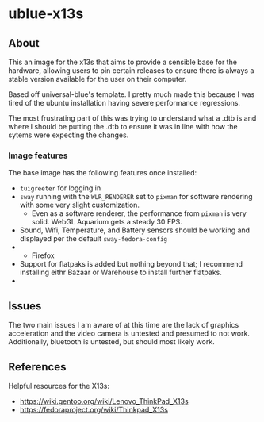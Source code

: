 # ublue-x13s

## About

This an image for the x13s that aims to provide a sensible base for the hardware, allowing users to pin certain releases to ensure there is always a stable version available for the user on their computer.

Based off universal-blue's template. I pretty much made this because I was tired of the ubuntu installation having severe performance regressions.

The most frustrating part of this was trying to understand what a .dtb is and where I should be putting the .dtb to ensure it was in line with how the sytems were expecting the changes.

### Image features

The base image has the following features once installed:

- `tuigreeter` for logging in
- `sway` running with the `WLR_RENDERER` set to `pixman` for software rendering with some very slight customization.
  - Even as a software renderer, the performance from `pixman` is very solid. WebGL Aquarium gets a steady 30 FPS.  
- Sound, Wifi, Temperature, and Battery sensors should be working and displayed per the default `sway-fedora-config`
- - Firefox
- Support for flatpaks is added but nothing beyond that; I recommend installing eithr Bazaar or Warehouse to install further flatpaks.
- 
## Issues

The two main issues I am aware of at this time are the lack of graphics acceleration and the video camera is untested and presumed to not work. Additionally, bluetooth is untested, but should most likely work.

## References

Helpful resources for the X13s:
- https://wiki.gentoo.org/wiki/Lenovo_ThinkPad_X13s
- https://fedoraproject.org/wiki/Thinkpad_X13s
